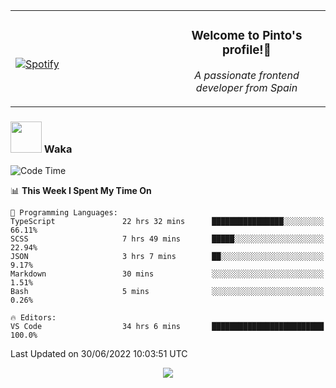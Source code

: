 <table width="100%" align="center"> 
  <tr>
  <td width="50%">
      
&nbsp; <br> [![Spotify](https://novatorem-zeta-rust.vercel.app/api/spotify)](https://open.spotify.com/user/novatorem-zeta-rust)

  </td>
  <td width="50%">
    <h3 align="center">Welcome to Pinto's profile!👋</h3>
    <p align="center"><em>A passionate frontend developer from Spain</em></p>
  </td>
  </table>

### <img src="https://media.giphy.com/media/VgCDAzcKvsR6OM0uWg/giphy.gif" width="50"> Waka

  <!--START_SECTION:waka-->
![Code Time](http://img.shields.io/badge/Code%20Time-599%20hrs%2039%20mins-blue)

📊 **This Week I Spent My Time On** 

```text
💬 Programming Languages: 
TypeScript               22 hrs 32 mins      ████████████████░░░░░░░░░   66.11% 
SCSS                     7 hrs 49 mins       █████░░░░░░░░░░░░░░░░░░░░   22.94% 
JSON                     3 hrs 7 mins        ██░░░░░░░░░░░░░░░░░░░░░░░   9.17% 
Markdown                 30 mins             ░░░░░░░░░░░░░░░░░░░░░░░░░   1.51% 
Bash                     5 mins              ░░░░░░░░░░░░░░░░░░░░░░░░░   0.26%

🔥 Editors: 
VS Code                  34 hrs 6 mins       █████████████████████████   100.0%

```


 Last Updated on 30/06/2022 10:03:51 UTC
<!--END_SECTION:waka-->

<div align="center">
<img src="https://github-readme-stats-gilt-tau.vercel.app/api/top-langs/?username=pinto-hub&layout=compact&theme=dracula" />
</div>
